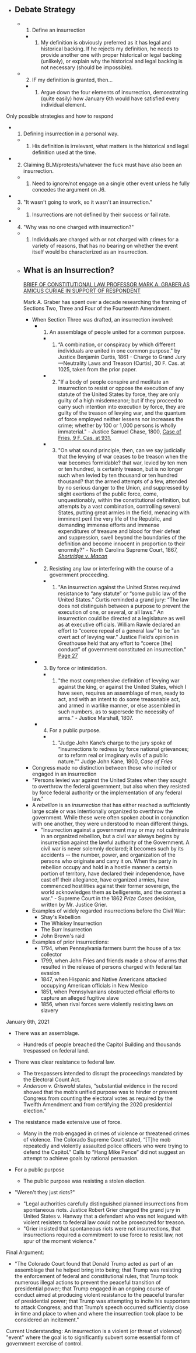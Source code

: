   - ## Debate Strategy
    - 1. Define an insurrection
      - 1. My definition is obviously preferred as it has legal and historical backing. If he rejects my definition, he needs to provide another one with proper historical or legal backing (unlikely), or explain why the historical and legal backing is not necessary (should be impossible).
    - 2. IF my definition is granted, then...
      - 1. Argue down the four elements of insurrection, demonstrating (quite easily) how January 6th would have satisfied every individual element.



Only possible strategies and how to respond
- 1. Defining insurrection in a personal way.
  - 1. His definition is irrelevant, what matters is the historical and legal definition used at the time.
- 2. Claiming BLM/protests/whatever the fuck must have also been an insurrection.
  - 1. Need to ignore/not engage on a single other event unless he fully concedes the argument on J6.
- 3. "It wasn't going to work, so it wasn't an insurrection."
  - 1. Insurrections are not defined by their success or fail rate.
- 4. "Why was no one charged with insurrection?"
  - 1. Individuals are charged with or not charged with crimes for a variety of reasons, that has no bearing on whether the event itself would be characterized as an insurrection.
  - ## What is an Insurrection?
    
    [BRIEF OF CONSTITUTIONAL LAW PROFESSOR MARK A. GRABER AS AMICUS CURIAE IN SUPPORT OF RESPONDENT](https://www.supremecourt.gov/DocketPDF/23/23-719/299332/20240205123315992_GRABER%20AMICUS%20BRIEF%20cover%20amended.pdf)
    
    Mark A. Graber has spent over a decade researching the framing of Sections Two, Three and Four of the Fourteenth Amendment.
    
    - When Section Three was drafted, an insurrection involved:
      - 1. An assemblage of people united for a common purpose.
        - 1. “A combination, or conspiracy by which different individuals are united in one common purpose." by Justice Benjamin Curtis, 1861 - Charge to Grand Jury—Neutrality Laws and Treason (Curtis), 30 F. Cas. at 1025, taken from the prior paper.
        - 2. "If a body of people conspire and meditate an insurrection to resist or oppose the execution of any statute of the United States by force, they are only guilty of a high misdemeanor; but if they proceed to carry such intention into execution by force, they are guilty of the treason of levying war, and the quantum of force employed neither lessens nor increases the crime; whether by 100 or 1,000 persons is wholly immaterial." - Justice Samuel Chase, 1800, [Case of Fries, 9 F. Cas. at 931.](https://law.resource.org/pub/us/case/reporter/F.Cas/0009.f.cas/0009.f.cas.0924.pdf)
        - 3. "On what sound principle, then, can we say judicially that the levying of war ceases to be treason when the war becomes formidable? that war, levied by ten men or ten hundred, is certainly treason, but is no longer such when levied by ten thousand or ten hundred thousand? that the armed attempts of a few, attended by no serious danger to the Union, and suppressed by slight exertions of the public force, come, unquestionably, within the constitutional definition, but attempts by a vast combination, controlling several States, putting great armies in the field, menacing with imminent peril the very life of the Republic, and demanding immense efforts and immense expenditures of treasure and blood for their defeat and suppression, swell beyond the boundaries of the definition and become innocent in proportion to their enormity?" - North Carolina Supreme Court, 1867, *[Shortridge v. Macon](https://casetext.com/case/shortridge-v-macon)*
      - 2. Resisting any law or interfering with the course of a government proceeding.
        - 1. "An insurrection against the United States required resistance to “any statute” or “some public law of the United States.” Curtis reminded a grand jury: “The law does not distinguish between a purpose to prevent the execution of one, or several, or all laws.” An insurrection could be directed at a legislature as well as at executive officials. William Rawle declared an effort to “coerce repeal of a general law” to be “an overt act of levying war.” Justice Field’s opinion in Greathouse held that any effort to “coerce \[the] conduct” of government constituted an insurrection." [Page 27](https://www.supremecourt.gov/DocketPDF/23/23-719/299332/20240205123315992_GRABER%20AMICUS%20BRIEF%20cover%20amended.pdf)
      - 3. By force or intimidation.
        - 1. "the most comprehensive definition of levying war against the king, or against the United States, which I have seen, requires an assemblage of men, ready to act, and with an intent to do some treasonable act, and armed in warlike manner, or else assembled in such numbers, as to supersede the necessity of arms." - Justice Marshall, 1807.
      - 4. For a public purpose.
        - 1. "Judge John Kane’s charge to the jury spoke of “insurrections to redress by force national grievances; or to reform real or imaginary evils of a public nature.”" Judge John Kane, 1800, *Case of Fries*
    - Congress made no distinction between those who incited or engaged in an insurrection
    - "Persons levied war against the United States when they sought to overthrow the federal government, but also when they resisted by force federal authority or the implementation of any federal law."
    - A *rebellion* is an *insurrection* that has either reached a sufficiently large scale or was intentionally organized to overthrow the government. While these were often spoken about in conjunction with one another, they were understood to mean different things.
      - "Insurrection against a government may or may not culminate in an organized rebellion, but a civil war always begins by insurrection against the lawful authority of the Government. A civil war is never solemnly declared; it becomes such by its accidents -- the number, power, and organization of the persons who originate and carry it on. When the party in rebellion occupy and hold in a hostile manner a certain portion of territory, have declared their independence, have cast off their allegiance, have organized armies, have commenced hostilities against their former sovereign, the world acknowledges them as belligerents, and the contest a war." - Supreme Court in the 1862 *Prize Cases* decision, written by Mr. Justice Grier.
    - Examples of widely regarded insurrections before the Civil War:
      - Shay's Rebellion
      - The Whiskey Insurrection
      - The Burr Insurrection
      - John Brown's raid
    - Examples of prior insurrections:
      - 1794, when Pennsylvania farmers burnt the house of a tax collector
      - 1799, when John Fries and friends made a show of arms that resulted in the release of persons charged with federal tax evasion 
      - 1847, when Hispanic and Native Americans attacked occupying American officials in New Mexico
      - 1851, when Pennsylvanians obstructed official efforts to capture an alleged fugitive slave
      - 1856, when rival forces were violently resisting laws on slavery


January 6th, 2021
- There was an assemblage.
  - Hundreds of people breached the Capitol Building and thousands trespassed on federal land.
- There was clear resistance to federal law.
  - The trespassers intended to disrupt the proceedings mandated by the Electoral Count Act.
  - *Anderson v. Griswold* states, “substantial evidence in the record showed that the mob’s unified purpose was to hinder or prevent Congress from counting the electoral votes as required by the Twelfth Amendment and from certifying the 2020 presidential election.”
- The resistance made extensive use of force.
  - Many in the mob engaged in crimes of violence or threatened crimes of violence. The Colorado Supreme Court stated, “\[T]he mob repeatedly and violently assaulted police officers who were trying to defend the Capitol.” Calls to “Hang Mike Pence” did not suggest an attempt to achieve goals by rational persuasion.
- For a public purpose
  - The public purpose was resisting a stolen election.

- "Weren't they just riots?"
  - "Legal authorities carefully distinguished planned insurrections from spontaneous riots. Justice Robert Grier charged the grand jury in United States v. Hanway that a defendant who was not leagued with violent resisters to federal law could not be prosecuted for treason.
  - "Grier insisted that spontaneous riots were not insurrections, that insurrections required a commitment to use force to resist law, not spur of the moment violence."

Final Argument:
- "The Colorado Court found that Donald Trump acted as part of an assemblage that he helped bring into being; that Trump was resisting the enforcement of federal and constitutional rules, that Trump took numerous illegal actions to prevent the peaceful transition of presidential power; that Trump engaged in an ongoing course of conduct aimed at producing violent resistance to the peaceful transfer of presidential power; that Trump was attempting to incite his supporters to attack Congress; and that Trump’s speech occurred sufficiently close in time and place to when and where the insurrection took place to be considered an incitement."


Current Understanding: An insurrection is a violent (or threat of violence) "event" where the goal is to significantly subvert  some essential form of government exercise of control.
#